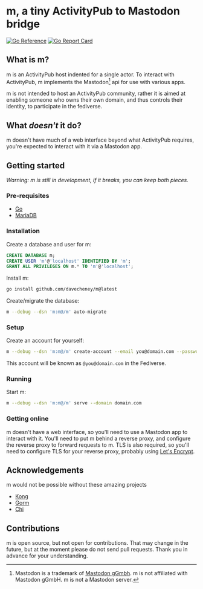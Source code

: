 # m, a tiny ActivityPub to Mastodon bridge
    
[![Go Reference](https://pkg.go.dev/badge/github.com/davecheney/m.svg)](https://pkg.go.dev/github.com/davecheney/m) [![Go Report Card](https://goreportcard.com/badge/github.com/davecheney/m)](https://goreportcard.com/report/github.com/davecheney/m)
    
## What is m?

m is an ActivityPub host indented for a single actor.
To interact with ActivityPub, m implements the Mastodon[^tm] api for use with various apps. 

m is not intended to host an ActivityPub community, rather it is aimed at enabling someone who owns their own domain, and thus controls their identity, to participate in the fediverse. 

[^tm]: Mastodon is a trademark of [Mastodon gGmbh](https://joinmastodon.org/trademark). m is not affiliated with Mastodon gGmbH. m is not a Mastodon server.

## What _doesn't_ it do?

m doesn't have much of a web interface beyond what ActivityPub requires, you're expected to interact with it via a Mastodon app.

## Getting started

_Warning: m is still in development, if it breaks, you can keep both pieces._

### Pre-requisites

- [Go](https://golang.org/doc/install)
- [MariaDB](https://mariadb.org/download/)

### Installation

Create a database and user for m:

```sql
CREATE DATABASE m;
CREATE USER 'm'@'localhost' IDENTIFIED BY 'm';
GRANT ALL PRIVILEGES ON m.* TO 'm'@'localhost';
```
Install m:

```bash
go install github.com/davecheney/m@latest
```
Create/migrate the database:

```bash
m --debug --dsn 'm:m@/m' auto-migrate
```

### Setup

Create an account for yourself:

```bash
m --debug --dsn 'm:m@/m' create-account --email you@domain.com --password 🤫 --admin
```

This account will be known as `@you@domain.com` in the Fediverse.

### Running

Start m:

```bash
m --debug --dsn 'm:m@/m' serve --domain domain.com
```    

### Getting online

m doesn't have a web interface, so you'll need to use a Mastodon app to interact with it.
You'll need to put m behind a reverse proxy, and configure the reverse proxy to forward requests to m.
TLS is also required, so you'll need to configure TLS for your reverse proxy, probably using [Let's Encrypt](https://letsencrypt.org/).

## Acknowledgements 

m would not be possible without these amazing projects

- [Kong](github.com/alecthomas/kong)
- [Gorm](github.com/jinzhu/gorm)
- [Chi](github.com/go-chi/chi)

## Contributions

m is open source, but not open for contributions.
That may change in the future, but at the moment please do not send pull requests.
Thank you in advance for your understanding.